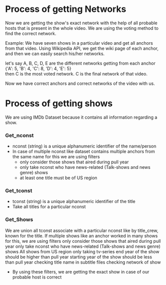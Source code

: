 # Process of getting Networks

Now we are getting the show's exact network with the help of all probable hosts that is present in the whole video. We are using the voting method to find the correct network.


Example: We have seven shows in a particular video and get all anchors from that video. Using Wikipedia API, we get the wiki page of each anchor, and then we can easily search his/her networks.

let's say A, B, C, D, E are the different networks getting from each anchor  
{'A': 5, 'B': 4, 'C': 8, 'D': 4, 'E': 5}    
then C is the most voted network. C is the final network of that video.


Now we have correct anchors and correct networks of the video with us.


# Process of getting shows

We are using IMDb Dataset because it contains all information regarding a show. 
### Get_nconst
* nconst (string) is a unique alphanumeric identifier of the name/person
* In case of multiple nconst like dataset contains multiple anchors from the same name for this we are using filters
   * only consider those shows that aired during pull year
   * only take nconst who have news-related (Talk-shows and news genre) shows
   * at least one title must be of US region

### Get_tconst
* tconst (string) is a unique alphanumeric identifier of the title
* Take all titles for a particular nconst

### Get_Shows
We are union all tconst associate with a particular nconst like by title_crew, known for the title.
If multiple shows like an anchor worked in many shows for this, we are using filters
only consider those shows that aired during pull year
only take nconst who have news-related (Talk-shows and news genre) shows
All shows from US region
only taking tv-series
end year of the show should be higher than pull year
starting year of the show should be less than pull year
checking title name in subtitle files
checking network of show
* By using these filters, we are getting the exact show in case of our probable host is correct 
